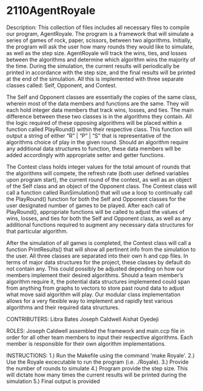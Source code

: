 # 2110AgentRoyale

Description:
This collection of files includes all necessary files to compile our program, AgentRoyale. The program is a framework that will simulate a series of games of rock, paper, scissors, between two algorithms. Initially, the program will ask the user how many rounds they would like to simulate, as well as the step size. AgentRoyale will track the wins, ties, and losses between the algorithms and determine which algorithm wins the majority of the time. During the simulation, the current results will periodically be printed in accordance with the step size, and the final results will be printed at the end of the simulation. All this is implemented with three separate classes called: Self, Opponent, and Contest.

The Self and Opponent classes are essentially the copies of the same class, wherein most of the data members and functions are the same. They will each hold integer data members that track wins, losses, and ties. The main difference between these two classes is in the algorithms they contain. All the logic required of these opposing algorithms will be placed within a function called PlayRound() within their respective class. This function will output a string of either “R” | “P” | “S” that is representative of the algorithms choice of play in the given round. Should an algorithm require any additional data structures to function, these data members will be added accordingly with appropriate setter and getter functions.

The Contest class holds integer values for the total amount of rounds that the algorithms will compete, the refresh rate (both user defined variables upon program start), the current round of the contest, as well as an object of the Self class and an object of the Opponent class. The Contest class will call a function called RunSimulation() that will use a loop to continually call the PlayRound() function for both the Self and Opponent classes for the user designated number of games to be played. After each call of PlayRound(), appropriate functions will be called to adjust the values of wins, losses, and ties for both the Self and Opponent class, as well as any additional functions required to augment any necessary data structures for that particular algorithm.

After the simulation of all games is completed, the Contest class will call a function PrintResults() that will show all pertinent info from the simulation to the user. All three classes are separated into their own h and cpp files. In terms of major data structures for the project, these classes by default do not contain any. This could possibly be adjusted depending on how our members implement their desired algorithms. Should a team member’s algorithm require it, the potential data structures implemented could span from anything from graphs to vectors to store past round data to adjust what move said algorithm will play. Our modular class implementation allows for a very flexible way to implement and rapidly test various algorithms and their required data structures.

CONTRIBUTERS:
Libra Bates
Joseph Caldwell
Aishat Oyedeji

ROLES:
Joseph Caldwell assembled the framework and main.ccp file in order for all other team members to input their respective algorithms.
Each member is responsible for their own algorithm implementations. 

INSTRUCTIONS:
1.) Run the Makefile using the command 'make Royale'.
2.) Use the Royale excecutable to run the program (i.e. ./Royale).
3.) Provide the number of rounds to simulate
4.) Program provide the step size. This will dictate how many times the current results will be printed during the simulation
5.) Final output is provided

